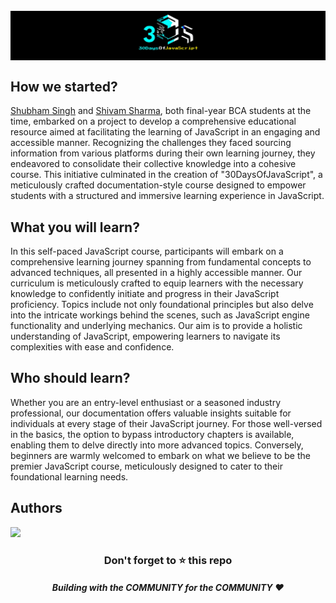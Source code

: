  <h1 align="center" style="background-color: #000;margin-top: 25px">    
 <img src="./banner-JS.jpg" width="50%"/> 
 <br>
</h1>

## How we started?
[Shubham Singh](https://github.com/shubham72-73) and [Shivam Sharma](https://github.com/shivam-sharma7), both final-year BCA students at the time, embarked on a project to develop a comprehensive educational resource aimed at facilitating the learning of JavaScript in an engaging and accessible manner. Recognizing the challenges they faced sourcing information from various platforms during their own learning journey, they endeavored to consolidate their collective knowledge into a cohesive course. This initiative culminated in the creation of "30DaysOfJavaScript", a meticulously crafted documentation-style course designed to empower students with a structured and immersive learning experience in JavaScript.

## What you will learn?
In this self-paced JavaScript course, participants will embark on a comprehensive learning journey spanning from fundamental concepts to advanced techniques, all presented in a highly accessible manner. Our curriculum is meticulously crafted to equip learners with the necessary knowledge to confidently initiate and progress in their JavaScript proficiency. Topics include not only foundational principles but also delve into the intricate workings behind the scenes, such as JavaScript engine functionality and underlying mechanics. Our aim is to provide a holistic understanding of JavaScript, empowering learners to navigate its complexities with ease and confidence.

## Who should learn?
Whether you are an entry-level enthusiast or a seasoned industry professional, our documentation offers valuable insights suitable for individuals at every stage of their JavaScript journey. For those well-versed in the basics, the option to bypass introductory chapters is available, enabling them to delve directly into more advanced topics. Conversely, beginners are warmly welcomed to embark on what we believe to be the premier JavaScript course, meticulously designed to cater to their foundational learning needs.

## Authors

<img src="https://contrib.rocks/image?repo=shubham72-73/30DaysOfJavaScript" />

<div align="center">
    <h3>Don't forget to ⭐ this repo</h3>
    <h5>Building with the COMMUNITY for the COMMUNITY ❤️</h5>
</div>
